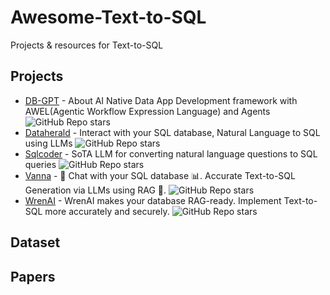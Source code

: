 # Awesome-Text-to-SQL
Projects &amp; resources for Text-to-SQL

## Projects

- [DB-GPT](https://github.com/eosphoros-ai/DB-GPT) - About
AI Native Data App Development framework with AWEL(Agentic Workflow Expression Language) and Agents ![GitHub Repo stars](https://img.shields.io/github/stars/eosphoros-ai/DB-GPT?style=social)
- [Dataherald](https://github.com/Dataherald/dataherald) - Interact with your SQL database, Natural Language to SQL using LLMs ![GitHub Repo stars](https://img.shields.io/github/stars/Dataherald/dataherald?style=social)
- [Sqlcoder](https://github.com/defog-ai/sqlcoder) - SoTA LLM for converting natural language questions to SQL queries ![GitHub Repo stars](https://img.shields.io/github/stars/defog-ai/sqlcoder?style=social)
- [Vanna](https://github.com/vanna-ai/vanna) - 🤖 Chat with your SQL database 📊. Accurate Text-to-SQL Generation via LLMs using RAG 🔄. ![GitHub Repo stars](https://img.shields.io/github/stars/vanna-ai/vanna?style=social)
- [WrenAI](https://github.com/canner/WrenAI) - WrenAI makes your database RAG-ready. Implement Text-to-SQL more accurately and securely. ![GitHub Repo stars](https://img.shields.io/github/stars/canner/WrenAI?style=social)

## Dataset

## Papers
